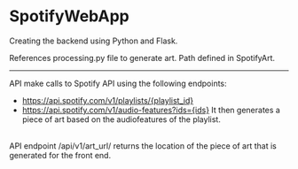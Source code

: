# SpotifyWebApp

Creating the backend using Python and Flask.

References processing.py file to generate art. Path defined in SpotifyArt.


<hr>

API make calls to Spotify API using the following endpoints: 
- https://api.spotify.com/v1/playlists/{playlist_id}
- https://api.spotify.com/v1/audio-features?ids={ids}
It then generates a piece of art based on the audiofeatures of the playlist.
<br>
API endpoint /api/v1/art_url/ returns the location of the piece of art that is generated for the front end.
  
  
  
